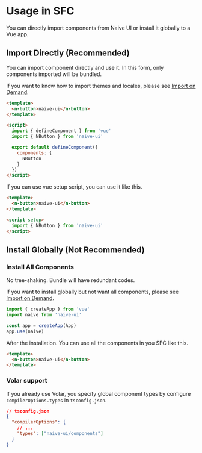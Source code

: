 <!--anchor:on-->

# Usage in SFC

You can directly import components from Naive UI or install it globally to a Vue app.

## Import Directly (Recommended)

You can import component directly and use it. In this form, only components imported will be bundled.

If you want to know how to import themes and locales, please see [Import on Demand](import-on-demand).

```html
<template>
  <n-button>naive-ui</n-button>
</template>

<script>
  import { defineComponent } from 'vue'
  import { NButton } from 'naive-ui'

  export default defineComponent({
    components: {
      NButton
    }
  })
</script>
```

If you can use vue setup script, you can use it like this.

```html
<template>
  <n-button>naive-ui</n-button>
</template>

<script setup>
  import { NButton } from 'naive-ui'
</script>
```

## Install Globally (Not Recommended)

### Install All Components

No tree-shaking. Bundle will have redundant codes.

If you want to install globally but not want all components, please see [Import on Demand](import-on-demand).

```js
import { createApp } from 'vue'
import naive from 'naive-ui'

const app = createApp(App)
app.use(naive)
```

After the installation. You can use all the components in you SFC like this.

```html
<template>
  <n-button>naive-ui</n-button>
</template>
```

### Volar support

If you already use Volar, you specify global component types by configure `compilerOptions.types` in `tsconfig.json`.

```json
// tsconfig.json
{
  "compilerOptions": {
    // ...
    "types": ["naive-ui/components"]
  }
}
```